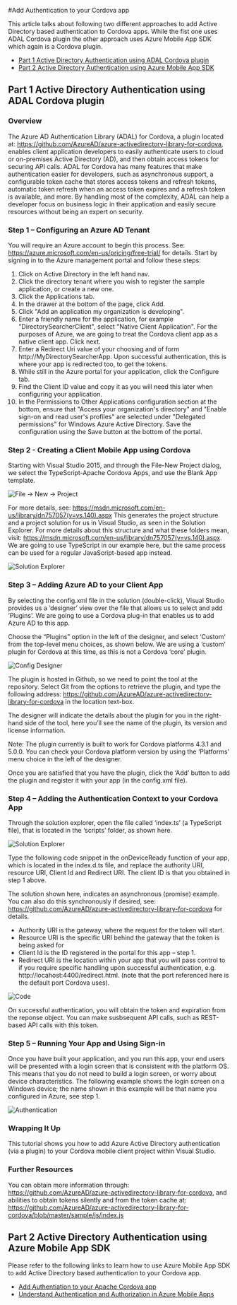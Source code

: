 <properties
   pageTitle="[title] | Cordova"
   description="description"
   services="na"
   documentationCenter=""
   authors="[github name]"
   tags=""/>
<tags
   ms.service="na"
   ms.devlang="javascript"
   ms.topic="article"
   ms.tgt_pltfrm="mobile-multiple"
   ms.workload="na"
   ms.date="01/26/2016"
   ms.author="sureshja"/>
   

#Add Authentication to your Cordova app

This article talks about following two different approaches to add Active Directory 
based authentication to Cordova apps. While the fist one uses ADAL Cordova plugin
the other approach uses Azure Mobile App SDK which again is a Cordova plugin.

- [Part 1 Active Directory Authentication using ADAL Cordova plugin](#Part-1)
- [Part 2 Active Directory Authentication using Azure Mobile App SDK](#Part-2)

## Part 1 Active Directory Authentication using ADAL Cordova plugin

### Overview
The Azure AD Authentication Library (ADAL) for Cordova, a plugin located at:
https://github.com/AzureAD/azure-activedirectory-library-for-cordova, enables client application developers to easily authenticate users to cloud or on-premises Active Directory (AD), and then obtain access tokens for securing API calls. ADAL for Cordova has many features that make authentication easier for developers, such as asynchronous support, a configurable token cache that stores access tokens and refresh tokens, automatic token refresh when an access token expires and a refresh token is available, and more. By handling most of the complexity, ADAL can help a developer focus on business logic in their application and easily secure resources without being an expert on security.

### Step 1 – Configuring an Azure AD Tenant
You will require an Azure account to begin this process. See: https://azure.microsoft.com/en-us/pricing/free-trial/ for details. 
Start by signing in to the Azure management portal and follow these steps:
1.	Click on Active Directory in the left hand nav.
2.	Click the directory tenant where you wish to register the sample application, or create a new one.
3.	Click the Applications tab.
4.	In the drawer at the bottom of the page, click Add.
5.	Click "Add an application my organization is developing".
6.	Enter a friendly name for the application, for example "DirectorySearcherClient", select "Native Client Application". For the purposes of Azure, we are going to treat the Cordova client app as a native client app. Click next.
7.	Enter a Redirect Uri value of your choosing and of form http://MyDirectorySearcherApp. Upon successful authentication, this is where your app is redirected too, to get the tokens.
8.	While still in the Azure portal for your application, click the Configure tab.
9.	Find the Client ID value and copy it as you will need this later when configuring your application. 
10.	In the Permissions to Other Applications configuration section at the bottom, ensure that "Access your organization's directory" and "Enable sign-on and read user's profiles" are selected under "Delegated permissions" for Windows Azure Active Directory. Save the configuration using the Save button at the bottom of the portal.

### Step 2 - Creating a Client Mobile App using Cordova
Starting with Visual Studio 2015, and through the File-New Project dialog, we select the 
TypeScript-Apache Cordova Apps, and use the Blank App template. 

![File -> New -> Project](./media/auth-filenew.png)

For more details, see: https://msdn.microsoft.com/en-us/library/dn757057(v=vs.140).aspx
This generates the project structure and a project solution for us in Visual Studio, as seen 
in the Solution Explorer. For more details about this structure and what these folders mean, 
visit: https://msdn.microsoft.com/en-us/library/dn757057(v=vs.140).aspx. We are going to use 
TypeScript in our example here, but the same process can be used for a regular JavaScript-based 
app instead.

![Solution Explorer](./media/auth-solexp.png)

### Step 3 – Adding Azure AD to your Client App
By selecting the config.xml file in the solution (double-click), Visual Studio provides us a 
‘designer’ view over the file that allows us to select and add ‘Plugins’. We are going to use a 
Cordova plug-in that enables us to add Azure AD to this app.
 
Choose the “Plugins” option in the left of the designer, and select ‘Custom’ from the top-level
menu choices, as shown below. We are using a ‘custom’ plugin for Cordova at this time, as this 
is not a Cordova ‘core’ plugin.

![Config Designer](./media/auth-config.png)

The plugin is hosted in Github, so we need to point the tool at the repository. Select Git from
the options to retrieve the plugin, and type the following address: 
https://github.com/AzureAD/azure-activedirectory-library-for-cordova in the location text-box.

The designer will indicate the details about the plugin for you in the right-hand side of the 
tool, here you’ll see the name of the plugin, its version and license information.
  
Note: The plugin currently is built to work for Cordova platforms 4.3.1 and 5.0.0. You can 
check your Cordova platform version by using the ‘Platforms’ menu choice in the left of the 
designer.

Once you are satisfied that you have the plugin, click the ‘Add’ button to add the plugin and 
register it with your app (in the config.xml file).

### Step 4 – Adding the Authentication Context to your Cordova App
Through the solution explorer, open the file called ‘index.ts’ (a TypeScript file), that is 
located in the ‘scripts’ folder, as shown here.

![Solution Explorer](./media/auth-solexp2.png)
 
Type the following code snippet in the onDeviceReady function of your app, which is located in 
the index.d.ts file, and replace the authority URI, resource URI, Client Id and Redirect URI. 
The client ID is that you obtained in step 1 above.

The solution shown here, indicates an asynchronous (promise) example. You can also do this 
synchronously if desired, see: 
https://github.com/AzureAD/azure-activedirectory-library-for-cordova for details.

- Authority URI is the gateway, where the request for the token will start.
- Resource URI is the specific URI behind the gateway that the token is being asked for
- Client Id is the ID registered in the portal for this app – step 1.
- Redirect URI is the location within your app that you will pass control to if you require specific handling upon successful authentication, e.g. http://locahost:4400/redirect.html. (note that the port referenced here is the default port Cordova uses). 
 
![Code](./media/auth-code.png)

On successful authentication, you will obtain the token and expiration from the reponse object.
You can make susbsequent API calls, such as REST-based API calls with this token.

### Step 5 – Running Your App and Using Sign-in
Once you have built your application, and you run this app, your end users will be presented 
with a login screen that is consistent with the platform OS. This means that you do not need 
to build a login screen, or worry about device characteristics. The following example shows 
the login screen on a Windows device; the name shown in this example will be that name you 
configured in Azure, see step 1.

![Authentication](./media/auth.png)

### Wrapping It Up
This tutorial shows you how to add Azure Active Directory authentication (via a plugin) to your
Cordova mobile client project within Visual Studio.
 
### Further Resources 
You can obtain more information through: 
https://github.com/AzureAD/azure-activedirectory-library-for-cordova, and abilities to obtain 
tokens silently and from the token cache at: 
https://github.com/AzureAD/azure-activedirectory-library-for-cordova/blob/master/sample/js/index.js


## Part 2 Active Directory Authentication using Azure Mobile App SDK

Please refer to the following links to learn how to use Azure Mobile App SDK to 
add Active Directory based authentication to your Cordova app. 

- [Add Authentiation to your Apache Cordova app](https://azure.microsoft.com/en-us/documentation/articles/app-service-mobile-cordova-get-started-users/)
- [Understand Authentication and Authorization in Azure Mobile Apps](https://azure.microsoft.com/en-us/documentation/articles/app-service-mobile-auth/)








